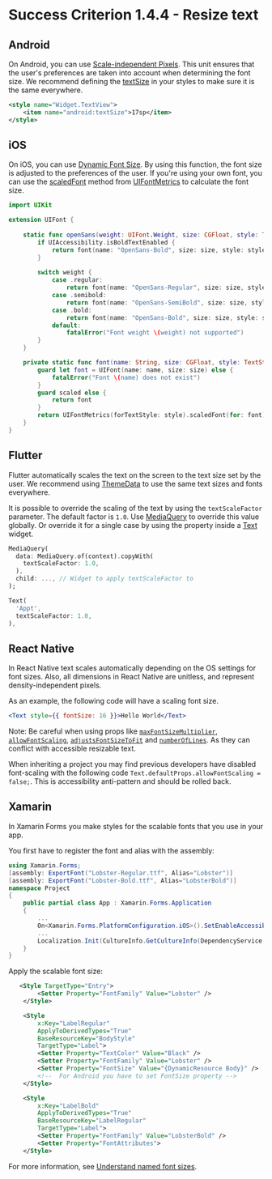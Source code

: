 # Success Criterion 1.4.4 - Resize text

## Android

On Android, you can use [Scale-independent Pixels](https://developer.android.com/guide/topics/resources/more-resources.html#Dimension). This unit ensures that the user's preferences are taken into account when determining the font size. We recommend defining the [textSize](https://developer.android.com/reference/android/widget/TextView#attr_android:textSize) in your styles to make sure it is the same everywhere.

```xml
<style name="Widget.TextView">
    <item name="android:textSize">17sp</item>
</style>
```

## iOS

On iOS, you can use [Dynamic Font Size](https://developer.apple.com/documentation/uikit/uifont/scaling_fonts_automatically). By using this function, the font size is adjusted to the preferences of the user. If you're using your own font, you can use the [scaledFont](https://developer.apple.com/documentation/uikit/uifontmetrics/2877385-scaledfont) method from [UIFontMetrics](https://developer.apple.com/documentation/uikit/uifontmetrics) to calculate the font size.

```swift
import UIKit

extension UIFont {
    
    static func openSans(weight: UIFont.Weight, size: CGFloat, style: TextStyle, scaled: Bool = true) -> UIFont {
        if UIAccessibility.isBoldTextEnabled {
            return font(name: "OpenSans-Bold", size: size, style: style, scaled: scaled)
        }
        
        switch weight {
            case .regular:
                return font(name: "OpenSans-Regular", size: size, style: style, scaled: scaled)
            case .semibold:
                return font(name: "OpenSans-SemiBold", size: size, style: style, scaled: scaled)
            case .bold:
                return font(name: "OpenSans-Bold", size: size, style: style, scaled: scaled)
            default:
                fatalError("Font weight \(weight) not supported")
        }
    }

    private static func font(name: String, size: CGFloat, style: TextStyle, scaled: Bool) -> UIFont {
        guard let font = UIFont(name: name, size: size) else {
            fatalError("Font \(name) does not exist")
        }
        guard scaled else {
            return font
        }
        return UIFontMetrics(forTextStyle: style).scaledFont(for: font)
    }
}
```

## Flutter

Flutter automatically scales the text on the screen to the text size set by the user. We recommend using [ThemeData](https://api.flutter.dev/flutter/material/ThemeData-class.html) to use the same text sizes and fonts everywhere.

It is possible to override the scaling of the text by using the `textScaleFactor` parameter. The default factor is `1.0`. Use [MediaQuery](https://api.flutter.dev/flutter/widgets/MediaQuery-class.html) to override this value globally. Or override it for a single case by using the property inside a [Text](https://api.flutter.dev/flutter/widgets/Text-class.html) widget.

```dart
MediaQuery(
  data: MediaQuery.of(context).copyWith(
    textScaleFactor: 1.0,
  ),
  child: ..., // Widget to apply textScaleFactor to
);
```

```dart
Text(
  'Appt', 
  textScaleFactor: 1.0,
),
```

## React Native

In React Native text scales automatically depending on the OS settings for font sizes. Also, all dimensions in React Native are unitless, and represent density-independent pixels.

As an example, the following code will have a scaling font size.

```jsx
<Text style={{ fontSize: 16 }}>Hello World</Text>
```

Note: Be careful when using props like [`maxFontSizeMultiplier`](https://reactnative.dev/docs/text#maxfontsizemultiplier), [`allowFontScaling`](https://reactnative.dev/docs/text#allowfontscaling), [`adjustsFontSizeToFit`](https://reactnative.dev/docs/text#adjustsfontsizetofit) and [`numberOfLines`](https://reactnative.dev/docs/text#numberoflines). As they can conflict with accessible resizable text.

When inheriting a project you may find previous developers have disabled font-scaling with the following code `Text.defaultProps.allowFontScaling = false;`. This is accessibility anti-pattern and should be rolled back.

## Xamarin

In Xamarin Forms you make styles for the scalable fonts that you use in your app.

You first have to register the font and alias with the assembly:

```csharp
using Xamarin.Forms;
[assembly: ExportFont("Lobster-Regular.ttf", Alias="Lobster")]
[assembly: ExportFont("Lobster-Bold.ttf", Alias="LobsterBold")]
namespace Project
{
    public partial class App : Xamarin.Forms.Application
    {
        ...
        On<Xamarin.Forms.PlatformConfiguration.iOS>().SetEnableAccessibilityScalingForNamedFontSizes(true);
        ...
        Localization.Init(CultureInfo.GetCultureInfo(DependencyService.Get<IGeneralPreferences>().Language));
    }
}
```

Apply the scalable font size:

```xml
   <Style TargetType="Entry">
        <Setter Property="FontFamily" Value="Lobster" />
    </Style>

    <Style
        x:Key="LabelRegular"
        ApplyToDerivedTypes="True"
        BaseResourceKey="BodyStyle"
        TargetType="Label">
        <Setter Property="TextColor" Value="Black" />
        <Setter Property="FontFamily" Value="Lobster" />
        <Setter Property="FontSize" Value="{DynamicResource Body}" />
        <!--  For Android you have to set FontSize property -->
    </Style>

    <Style
        x:Key="LabelBold"
        ApplyToDerivedTypes="True"
        BaseResourceKey="LabelRegular"
        TargetType="Label">
        <Setter Property="FontFamily" Value="LobsterBold" />
        <Setter Property="FontAttributes">
    </Style>
```

For more information, see [Understand named font sizes](https://docs.microsoft.com/en-us/xamarin/xamarin-forms/user-interface/text/fonts#understand-named-font-sizes).
